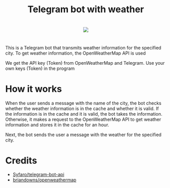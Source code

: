 
<h1 align="center">
 Telegram bot with weather
 
 #
 
<h1 align="center">

![](https://media.giphy.com/media/v1.Y2lkPTc5MGI3NjExYzE4M2Y0MzAwMzBmY2IzNDIzNDQ0ZWE1YzMxMDk5OWE4NmJiM2YyMyZjdD1n/qemJG3Zif4NZE6miJ7/giphy.gif)
 

# 
 This is a
 Telegram bot that transmits weather information for the specified city. To get weather information, the OpenWeatherMap API is used

We get the API key (Token) from OpenWeatherMap and Telegram.
Use your own keys (Token) in the program

# How it works

When the user sends a message with the name of the city, the bot checks whether the weather information is in the cache and whether it is valid. If the information is in the cache and it is valid, the bot takes the information. Otherwise, it makes a request to the OpenWeatherMap API to get weather information and stores it in the cache for an hour.

Next, the bot sends the user a message with the weather for the specified city.
#
# Credits
* [Syfaro/telegram-bot-api](https://github.com/go-telegram-bot-api/telegram-bot-api)
* [briandowns/openweathermap](https://github.com/briandowns/openweathermap)
#
